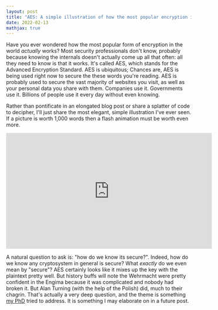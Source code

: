 ```yaml
---
layout: post
title: "AES: A simple illustration of how the most popular encryption in the world *actually* works"
date: 2022-02-13
mathjax: true
---
```


Have you ever wondered how the most popular form of encryption in the world
*actually* works? Most security professionals don't know, probably because knowing
the internals doesn't actually come up all that often: all they need to know is that
it works. It's called AES, which stands for the Advanced Encryption Standard.
AES is ubiquitous; Chances are, AES is being used right now to secure the these words you're reading. AES is probably used to secure the vast majority of websites you visit, as well as your personal data you share with them. Companies use it. Governments use it. Billions of people use it every day without even knowing.

Rather than pontificate in an elongated blog post or share a splatter of code to decipher, I'll just share the most elegant, simple illustration I've ever seen. If a picture is worth 1,000 words then a flash animation must be worth even more.

<iframe width="560" height="315" src="https://www.youtube.com/embed/gP4PqVGudtg" title="YouTube video player" frameborder="0" allow="accelerometer; autoplay; clipboard-write; encrypted-media; gyroscope; picture-in-picture" allowfullscreen></iframe>

A natural question to ask is: "how do we know its secure?". Indeed, how do we know any cryptosystem in general is secure? What *exactly* do we even mean by "secure"? AES certainly looks like
it mixes up the key with the plaintext pretty well. But history buffs will
note the Wehrmacht were pretty confident in the Engima because it was
complicated and nobody had broken it. But Alan Turning (with the
help of the Polish) did, much to their chagrin. That's actually a very deep question, and the theme is something [my PhD](https://ora.ox.ac.uk/objects/uuid:389973d5-9c96-4905-b412-2514578abf20/download_file?file_format=pdf&safe_filename=DPhil%2BThesis.pdf&type_of_work=Thesis) tried to address. It is something I may elaborate on in a future post.
